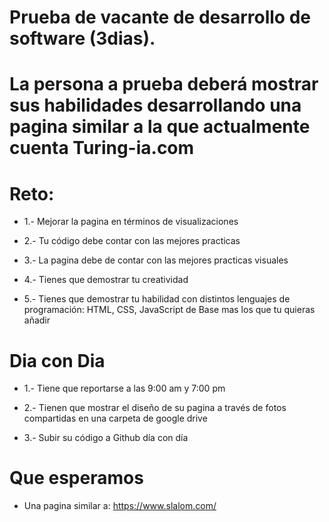 # Prueba de vacante de desarrollo de software (3dias).

# La persona a prueba deberá mostrar sus habilidades desarrollando una pagina similar a la que actualmente cuenta Turing-ia.com 


# Reto:

- 1.- Mejorar la pagina en términos de visualizaciones 

- 2.- Tu código debe contar con las mejores practicas

- 3.- La pagina debe de contar con las mejores practicas visuales

- 4.- Tienes que demostrar tu creatividad

- 5.- Tienes que demostrar tu habilidad con distintos lenguajes de programación: HTML, CSS, JavaScript de Base mas los que tu quieras añadir



# Dia con Dia

- 1.- Tiene que reportarse a las 9:00 am y 7:00 pm 

- 2.- Tienen que mostrar el diseño de su pagina a través de fotos compartidas en una carpeta de google drive

- 3.- Subir su código a Github día con día



# Que esperamos

- Una pagina similar a: https://www.slalom.com/